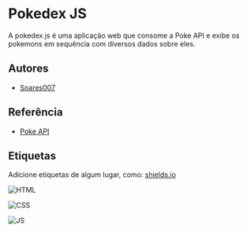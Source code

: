 
# Pokedex JS

A pokedex js é uma aplicação web que consome a Poke API e exibe os pokemons em sequência com diversos dados sobre eles.


## Autores

- [Soares007](https://github.com/Soares007)


## Referência

 - [Poke API](https://pokeapi.co/)


## Etiquetas

Adicione etiquetas de algum lugar, como: [shields.io](https://shields.io/)

![HTML](https://img.shields.io/badge/HTML-239120?style=for-the-badge&logo=html5&logoColor=white)

![CSS](https://img.shields.io/badge/CSS-239120?&style=for-the-badge&logo=css3&logoColor=white)

![JS](https://img.shields.io/badge/JavaScript-323330?style=for-the-badge&logo=javascript&logoColor=F7DF1E)

